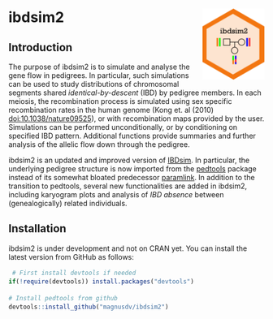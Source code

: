 
<!-- README.md is generated from README.Rmd. Please edit that file -->
ibdsim2 <img src="man/figures/logo.png" align="right" height=140/>
==================================================================

Introduction
------------

The purpose of ibdsim2 is to simulate and analyse the gene flow in pedigrees. In particular, such simulations can be used to study distributions of chromosomal segments shared *identical-by-descent* (IBD) by pedigree members. In each meiosis, the recombination process is simulated using sex specific recombination rates in the human genome (Kong et. al (2010) <doi:10.1038/nature09525>), or with recombination maps provided by the user. Simulations can be performed unconditionally, or by conditioning on specified IBD pattern. Additional functions provide summaries and further analysis of the allelic flow down through the pedigree.

ibdsim2 is an updated and improved version of [IBDsim](https://CRAN.R-project.org/package=IBDsim). In particular, the underlying pedigree structure is now imported from the [pedtools](https://github.com/magnusdv/pedtools) package instead of its somewhat bloated predecessor [paramlink](https://CRAN.R-project.org/package=paramlink). In addition to the transition to pedtools, several new functionalities are added in ibdsim2, including karyogram plots and analysis of *IBD absence* between (genealogically) related individuals.

Installation
------------

ibdsim2 is under development and not on CRAN yet. You can install the latest version from GitHub as follows:

``` r
 # First install devtools if needed
if(!require(devtools)) install.packages("devtools")

# Install pedtools from github
devtools::install_github("magnusdv/ibdsim2")
```
